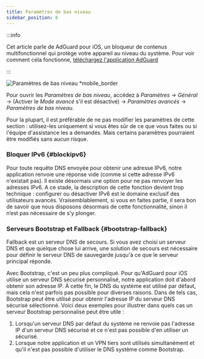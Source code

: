 ```yaml
---
title: Paramètres de bas niveau
sidebar_position: 6
---
```


:::info

Cet article parle de AdGuard pour iOS, un bloqueur de contenus multifonctionnel qui protège votre appareil au niveau du système. Pour voir comment cela fonctionne, [téléchargez l'application AdGuard](https://agrd.io/download-kb-adblock)

:::

![Paramètres de bas niveau \*mobile_border](https://cdn.adtidy.org/public/Adguard/Blog/ios_lowlevel.PNG)

Pour ouvrir les _Paramètres de bas niveau_, accédez à _Paramètres_ → _Général_ → (Activer le _Mode avancé_ s'il est désactivé) → _Paramètres avancés_ → _Paramètres de bas niveau_.

Pour la plupart, il est préférable de ne pas modifier les paramètres de cette section : utilisez-les uniquement si vous êtes sûr de ce que vous faites ou si l'équipe d'assistance les a demandés. Mais certains paramètres pourraient être modifiés sans aucun risque.

### Bloquer IPv6 {#blockipv6}

Pour toute requête DNS envoyée pour obtenir une adresse IPv6, notre application renvoie une réponse vide (comme si cette adresse IPv6 n'existait pas). Il existe désormais une option pour ne pas renvoyer les adresses IPv6. A ce stade, la description de cette fonction devient trop technique : configurer ou désactiver IPv6 est le domaine exclusif des utilisateurs avancés. Vraisemblablement, si vous en faites partie, il sera bon de savoir que nous disposons désormais de cette fonctionnalité, sinon il n’est pas nécessaire de s’y plonger.

### Serveurs Bootstrap et Fallback {#bootstrap-fallback}

Fallback est un serveur DNS de secours. Si vous avez choisi un serveur DNS et que quelque chose lui arrive, une solution de secours est nécessaire pour définir le serveur DNS de sauvegarde jusqu'à ce que le serveur principal réponde.

Avec Bootstrap, c'est un peu plus compliqué. Pour qu'AdGuard pour iOS utilise un serveur DNS sécurisé personnalisé, notre application doit d'abord obtenir son adresse IP. À cette fin, le DNS du système est utilisé par défaut, mais cela n'est parfois pas possible pour diverses raisons. Dans de tels cas, Bootstrap peut être utilisé pour obtenir l'adresse IP du serveur DNS sécurisé sélectionné. Voici deux exemples pour illustrer dans quels cas un serveur Bootstrap personnalisé peut être utile :

1. Lorsqu'un serveur DNS par défaut du système ne renvoie pas l'adresse IP d'un serveur DNS sécurisé et ce n'est pas possible d'en utiliser un sécurisé.
2. Lorsque notre application et un VPN tiers sont utilisés simultanément et qu'il n'est pas possible d'utiliser le DNS système comme Bootstrap.
